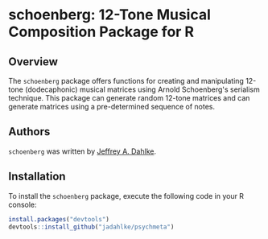 schoenberg: 12-Tone Musical Composition Package for R
======================================

## Overview
The `schoenberg` package offers functions for creating and manipulating 12-tone (dodecaphonic) musical matrices using Arnold Schoenberg's serialism technique. This package can generate random 12-tone matrices and can generate matrices using a pre-determined sequence of notes.

## Authors
`schoenberg` was written by [Jeffrey A. Dahlke](http://www.jeffreydahlke.com/).

## Installation
To install the `schoenberg` package, execute the following code in your R console:
```r
install.packages("devtools")
devtools::install_github("jadahlke/psychmeta")
```

